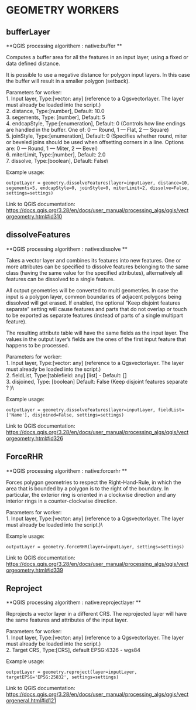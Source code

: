 # **GEOMETRY WORKERS** 

## **bufferLayer**
**QGIS processing algorithem : native:buffer **

Computes a buffer area for all the features in an input layer, using a fixed or data defined distance.

It is possible to use a negative distance for polygon input layers. In this case the buffer will result in a smaller polygon (setback).

Parameters for worker: \
    1. Input layer, Type:[vector: any] (reference to a Qgsvectorlayer. The layer must already be loaded into the script.)\
    2. distance, Type:[number], Default: 10.0\
    3. segements, Type: [number], Default: 5\
    4. endcapStyle, Type:[enumeration], Default: 0 (Controls how line endings are handled in the buffer. One of: 0 — Round, 1 — Flat, 2 — Square)\
    5. joinStyle, Type:[enumeration], Default: 0 (Specifies whether round, miter or beveled joins should be used when offsetting corners in a line. Options are: 0 — Round, 1 — Miter, 2 — Bevel)\
    6. miterLimit, Type:[number], Default: 2.0\
    7. dissolve, Type:[boolean], Default: False\

Example usage:
```
outputLayer = geometry.dissolveFeatures(layer=inputLayer, distance=10, segements=5, endcapStyle=0, joinStyle=0, miterLimit=2, dissolve=False, settings=settings)
```
Link to QGIS documentation:  https://docs.qgis.org/3.28/en/docs/user_manual/processing_algs/qgis/vectorgeometry.html#id310

## **dissolveFeatures**
**QGIS processing algorithem : native:dissolve **

Takes a vector layer and combines its features into new features. One or more attributes can be specified to dissolve features belonging to the same class (having the same value for the specified attributes), alternatively all features can be dissolved to a single feature.

All output geometries will be converted to multi geometries. In case the input is a polygon layer, common boundaries of adjacent polygons being dissolved will get erased. If enabled, the optional “Keep disjoint features separate” setting will cause features and parts that do not overlap or touch to be exported as separate features (instead of parts of a single multipart feature).

The resulting attribute table will have the same fields as the input layer. The values in the output layer’s fields are the ones of the first input feature that happens to be processed.

Parameters for worker: \
    1. Input layer,  Type:[vector: any] (reference to a Qgsvectorlayer. The layer must already be loaded into the script.)\
    2. fieldList, Type:[tablefield: any] [list] -  Default: []\
    3. disjoined, Type: [boolean] Default: False (Keep disjoint features separate ? )\

Example usage:
```
outputLayer = geometry.dissolveFeatures(layer=inputLayer, fieldList=['Name'], disjoined=False, settings=settings)
```
Link to QGIS documentation:  https://docs.qgis.org/3.28/en/docs/user_manual/processing_algs/qgis/vectorgeometry.html#id326

## **ForceRHR**
**QGIS processing algorithem : native:forcerhr **

Forces polygon geometries to respect the Right-Hand-Rule, in which the area that is bounded by a polygon is to the right of the boundary. In particular, the exterior ring is oriented in a clockwise direction and any interior rings in a counter-clockwise direction.

Parameters for worker: \
    1. Input layer,  Type:[vector: any] (reference to a Qgsvectorlayer. The layer must already be loaded into the script.)\

Example usage:
```
outputLayer = geometry.forceRHR(layer=inputLayer, settings=settings)
```
Link to QGIS documentation:  https://docs.qgis.org/3.28/en/docs/user_manual/processing_algs/qgis/vectorgeometry.html#id339

## **Reproject**
**QGIS processing algorithem : native:reprojectlayer **

Reprojects a vector layer in a different CRS. The reprojected layer will have the same features and attributes of the input layer.

Parameters for worker: \
    1. Input layer,  Type:[vector: any] (reference to a Qgsvectorlayer. The layer must already be loaded into the script.)\
    2. Target CRS, Type:[CRS], default EPSG:4326 - wgs84 

Example usage:
```
outputLayer = geometry.reproject(layer=inputLayer, targetEPSG='EPSG:25832', settings=settings)
```
Link to QGIS documentation:  https://docs.qgis.org/3.28/en/docs/user_manual/processing_algs/qgis/vectorgeneral.html#id121
